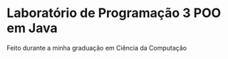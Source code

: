 # Laboratório de Programação 3 POO em Java
Feito durante a minha graduação em Ciência da Computação
